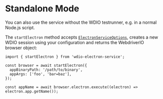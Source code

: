# Standalone Mode

You can also use the service without the WDIO testrunner, e.g. in a normal Node.js script.

The `startElectron` method accepts [`ElectronServiceOptions`](./configuration/service-configuration.md#service-options), creates a new WDIO session using your configuration and returns the WebdriverIO browser object:

```TS
import { startElectron } from 'wdio-electron-service';

const browser = await startElectron({
  appBinaryPath: '/path/to/binary',
  appArgs: ['foo', 'bar=baz'],
});

const appName = await browser.electron.execute((electron) => electron.app.getName());
```
